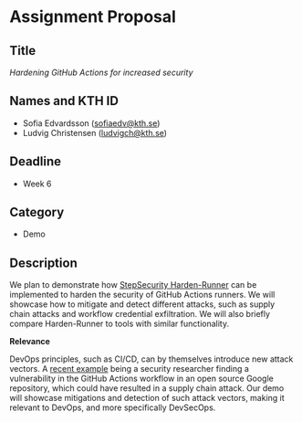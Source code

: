 # Assignment Proposal

## Title

_Hardening GitHub Actions for increased security_

## Names and KTH ID

  - Sofia Edvardsson (sofiaedv@kth.se)
  - Ludvig Christensen (ludvigch@kth.se)

## Deadline

- Week 6

## Category

- Demo

## Description

We plan to demonstrate how [StepSecurity Harden-Runner](https://github.com/step-security/harden-runner) can be implemented to harden the security of GitHub Actions runners. We will showcase how to mitigate and detect different attacks, such as supply chain attacks and workflow credential exfiltration. We will also briefly compare Harden-Runner to tools with similar functionality.

**Relevance**

DevOps principles, such as CI/CD, can by themselves introduce new attack vectors. A [recent example](https://adnanthekhan.com/2024/04/15/an-obscure-actions-workflow-vulnerability-in-googles-flank/) being a security researcher finding a vulnerability in the GitHub Actions workflow in an open source Google repository, which could have resulted in a supply chain attack. Our demo will showcase mitigations and detection of such attack vectors, making it relevant to DevOps, and more specifically DevSecOps.

